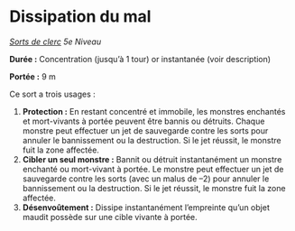 # Dissipation du mal


*[Sorts de clerc](../Sorts_de_clerc.md) 5e Niveau*

**Durée :** Concentration (jusqu’à 1 tour) or instantanée (voir
description)

**Portée :** 9 m

Ce sort a trois usages :

1.  **Protection :** En restant concentré et immobile, les monstres
    enchantés et mort-vivants à portée peuvent être bannis ou détruits.
    Chaque monstre peut effectuer un jet de sauvegarde contre les sorts
    pour annuler le bannissement ou la destruction. Si le jet réussit,
    le monstre fuit la zone affectée.
2.  **Cibler un seul monstre :** Bannit ou détruit instantanément un
    monstre enchanté ou mort-vivant à portée. Le monstre peut effectuer
    un jet de sauvegarde contre les sorts (avec un malus de –2) pour
    annuler le bannissement ou la destruction. Si le jet réussit, le
    monstre fuit la zone affectée.
3.  **Désenvoûtement :** Dissipe instantanément l’empreinte qu’un objet
    maudit possède sur une cible vivante à portée.